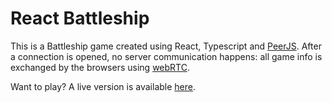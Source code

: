 # React Battleship

This is a Battleship game created using React, Typescript and [PeerJS](https://peerjs.com/). After a connection is opened, no server communication happens: all game info is exchanged by the browsers using [webRTC](https://webrtc.org/).

Want to play? A live version is available [here](https://luizpinheiro.github.io/react-battleship/).
